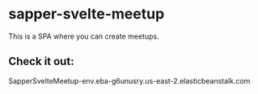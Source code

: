 # sapper-svelte-meetup
This is a SPA where you can create meetups.

## Check it out:
SapperSvelteMeetup-env.eba-g6unusry.us-east-2.elasticbeanstalk.com
